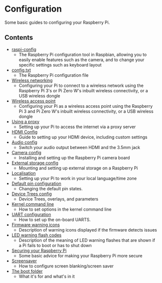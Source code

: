 # Configuration

Some basic guides to configuring your Raspberry Pi.

## Contents

- [raspi-config](raspi-config.md)
    - The Raspberry Pi configuration tool in Raspbian, allowing you to easily enable features such as the camera, and to change your specific settings such as keyboard layout
- [config.txt](config-txt/README.md)
    - The Raspberry Pi configuration file
- [Wireless networking](wireless/README.md)
    - Configuring your Pi to connect to a wireless network using the Raspberry Pi 3's or Pi Zero W's inbuilt wireless connectivity, or a USB wireless dongle
- [Wireless access point](wireless/access-point.md)
    - Configuring your Pi as a wireless access point using the Raspberry Pi 3 and Pi Zero W's inbuilt wireless connectivity, or a USB wireless dongle
- [Using a proxy](use-a-proxy.md)
    - Setting up your Pi to access the internet via a proxy server
- [HDMI Config](hdmi-config.md)
    - Guide to setting up your HDMI device, including custom settings
- [Audio config](audio-config.md)
    - Switch your audio output between HDMI and the 3.5mm jack
- [Camera config](camera.md)
    - Installing and setting up the Raspberry Pi camera board
- [External storage config](external-storage.md)
    - Mounting and setting up external storage on a Raspberry Pi
- [Localisation](localisation.md)
    - Setting up your Pi to work in your local language/time zone
- [Default pin configuration](pin-configuration.md)
    - Changing the default pin states.
- [Device Trees config](device-tree.md)
    - Device Trees, overlays, and parameters
- [Kernel command line](cmdline-txt.md)
    - How to set options in the kernel command line
- [UART configuration](uart.md)
    - How to set up the on-board UARTS.
- [Firmware warning icons](warning-icons.md)
    - Description of warning icons displayed if the firmware detects issues
- [LED warning flash codes](led_blink_warnings.md)
    - Description of the meaning of LED warning flashes that are shown if a Pi fails to boot or has to shut down
- [Securing your Raspberry Pi](security.md)
    - Some basic advice for making your Raspberry Pi more secure
- [Screensaver](screensaver.md)
    - How to configure screen blanking/screen saver
- [The boot folder](boot_folder.md)
    - What it's for and what's in it

